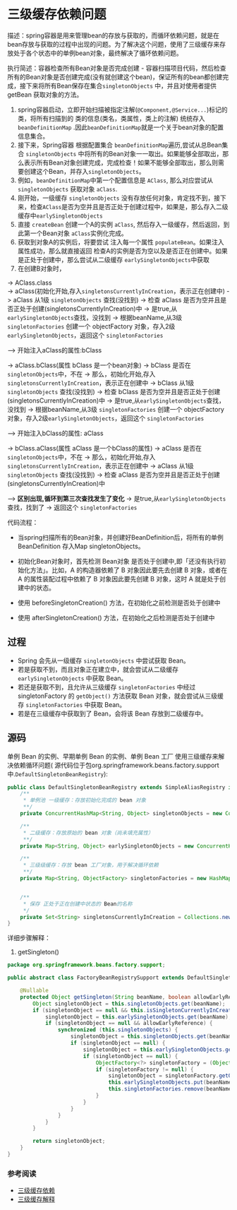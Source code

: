 # 三级缓存依赖问题

描述：spring容器是用来管理bean的存放与获取的，而循环依赖问题，就是在bean存放与获取的过程中出现的问题。为了解决这个问题，使用了三级缓存来存放处于各个状态中的单例bean对象，最终解决了循环依赖问题。

执行简述：容器检查所有Bean对象是否完成创建 - 容器扫描项目代码，然后检查所有的Bean对象是否创建完成(没有就创建这个bean)，保证所有的bean都创建完成，接下来将所有Bean保存在集合`singletonObjects`
中，并且对使用者提供 getBean 获取对象的方法。

1. spring容器启动，立即开始扫描被指定注解(`@Component,@Service...`)标记的类，将所有扫描到的 类的信息(类名，类属性，类上的注解) 统统存入 `beanDefinitionMap`
   .因此`beanDefinitionMap`就是一个关于bean对象的配置信息集合。
2. 接下来，Spring容器 根据配置集合 `beanDefinitionMap`遍历,尝试从总Bean集合 `singletonObjects`
   中将所有的Bean对象一一取出。如果能够全部取出，那么表示所有Bean对象创建完成，完成检查！如果不能够全部取出，那么则需要创建这个Bean，并存入`singletonObjects`。
3. 例如，`beanDefinitionMap`中第一个配置信息是 `AClass`, 那么对应尝试从 `singletonObjects` 获取对象 `aClass`.
4. 刚开始，一级缓存 `singletonObjects` 没有存放任何对象，肯定找不到，接下来，检查`AClass`是否为空并且是否正处于创建过程中，如果是，那么存入二级缓存中`earlySingletonObjects`
5. 直接 `createBean` 创建一个A的实例 `aClass`, 然后存入一级缓存，然后返回，到此第一个Bean对象 `aClass`实例化完成。
6. 获取到对象A的实例后，将要尝试 注入每一个属性 `populateBean`。如果注入属性成功，那么就直接返回
   检查A的实例是否为空以及是否正在创建中。如果是正处于创建中，那么尝试从二级缓存 `earlySingletonObjects`中获取
7. 在创建B对象时，

-> AClass.class  
-> aClass(初始化开始,存入`singletonsCurrentlyInCreation`，表示正在创建中)
-> aClass 从1级 `singletonObjects` 查找(没找到)
-> 检查 aClass 是否为空并且是否正处于创建(singletonsCurrentlyInCreation)中 -> 是true,从`earlySingletonObjects`查找，没找到 ->
根据beanName,从3级 `singletonFactories` 创建一个 objectFactory 对象，存入2级`earlySingletonObjects`，返回这个 `singletonFactories`

--> 开始注入aClass的属性:bClass

-> aClass.bClass(属性 bClass 是一个bean对象)
-> bClass 是否在`singletonObjects`中，不在 -> 那么，初始化开始,存入`singletonsCurrentlyInCreation`，表示正在创建中 -> bClass
从1级 `singletonObjects` 查找(没找到)
-> 检查 bClass 是否为空并且是否正处于创建(singletonsCurrentlyInCreation)中 -> 是true,从`earlySingletonObjects`查找，没找到 ->
根据beanName,从3级 `singletonFactories` 创建一个 objectFactory 对象，存入2级`earlySingletonObjects`，返回这个 `singletonFactories`

--> 开始注入bClass的属性: aClass

-> bClass.aClass(属性 aClass 是一个bClass的属性)
-> aClass 是否在`singletonObjects`中，不在 -> 那么，初始化开始,存入`singletonsCurrentlyInCreation`，表示正在创建中 -> aClass
从1级 `singletonObjects` 查找(没找到)
-> 检查 aClass 是否为空并且是否正处于创建(singletonsCurrentlyInCreation)中

--> **区别出现,循环到第三次查找发生了变化**
-> 是true,从`earlySingletonObjects`查找，找到了 -> 返回这个 `singletonFactories`

代码流程：

- 当spring扫描所有的Bean对象，并创建好BeanDefinition后，将所有的单例BeanDefinition 存入Map singletonObjects。
- 初始化Bean对象时，首先检测 Bean对象 是否处于创建中,即「还没有执行初始化方法」。比如，A 的构造器依赖了 B 对象因此要先去创建 B 对象，或者在 A 的属性装配过程中依赖了 B 对象因此要先创建 B 对象，这时 A
  就是处于创建中的状态。
- 使用 beforeSingletonCreation() 方法，在初始化之前检测是否处于创建中

- 使用 afterSingletonCreation() 方法，在初始化之后检测是否处于创建中

## 过程

- Spring 会先从一级缓存 `singletonObjects` 中尝试获取 Bean。
- 若是获取不到，而且对象正在建立中，就会尝试从二级缓存 `earlySingletonObjects` 中获取 Bean。
- 若还是获取不到，且允许从三级缓存 `singletonFactories` 中经过 singletonFactory 的 `getObject()` 方法获取 Bean 对象，就会尝试从三级缓存 `singletonFactories` 中获取
  Bean。
- 若是在三级缓存中获取到了 Bean，会将该 Bean 存放到二级缓存中。

## 源码

单例 Bean 的实例、早期单例 Bean 的实例、单例 Bean 工厂 使用三级缓存来解决依赖循环问题(
源代码位于包org.springframework.beans.factory.support中.`DefaultSingletonBeanRegistry`):

```java
public class DefaultSingletonBeanRegistry extends SimpleAliasRegistry implements SingletonBeanRegistry {
    /**
     * 单例池 一级缓存：存放初始化完成的 bean 对象
     **/
    private ConcurrentHashMap<String, Object> singletonObjects = new ConcurrentHashMap<>(256);

    /**
     * 二级缓存：存放原始的 bean 对象（尚未填充属性）
     **/
    private Map<String, Object> earlySingletonObjects = new ConcurrentHashMap<>(16);

    /**
     * 三级级缓存：存放 bean 工厂对象，用于解决循环依赖
     **/
    private Map<String, ObjectFactory> singletonFactories = new HashMap<>(16);


    /**
     * 保存 正处于正在创建中状态的 Bean的名称
     */
    private Set<String> singletonsCurrentlyInCreation = Collections.newSetFromMap(new ConcurrentHashMap<>(16));
}
```

详细步骤解释：

1. getSingleton()

```java
package org.springframework.beans.factory.support;

public abstract class FactoryBeanRegistrySupport extends DefaultSingletonBeanRegistry {

    @Nullable
    protected Object getSingleton(String beanName, boolean allowEarlyReference) {
        Object singletonObject = this.singletonObjects.get(beanName);
        if (singletonObject == null && this.isSingletonCurrentlyInCreation(beanName)) {
            singletonObject = this.earlySingletonObjects.get(beanName);
            if (singletonObject == null && allowEarlyReference) {
                synchronized (this.singletonObjects) {
                    singletonObject = this.singletonObjects.get(beanName);
                    if (singletonObject == null) {
                        singletonObject = this.earlySingletonObjects.get(beanName);
                        if (singletonObject == null) {
                            ObjectFactory<?> singletonFactory = (ObjectFactory) this.singletonFactories.get(beanName);
                            if (singletonFactory != null) {
                                singletonObject = singletonFactory.getObject();
                                this.earlySingletonObjects.put(beanName, singletonObject);
                                this.singletonFactories.remove(beanName);
                            }
                        }
                    }
                }
            }
        }

        return singletonObject;
    }
}
```

### 参考阅读

- [三级缓存依赖](https://juejin.cn/post/7099745254743474212)
- [三级缓存解释](https://www.jianshu.com/p/6cbbb6a9b3fd)